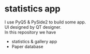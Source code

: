 # statistics app
I use PyQ5 & PySide2 to build some app. <br>
UI designed by QT designer.<br>
In this repository we have
* statistics & gallery app
* Paper  database
